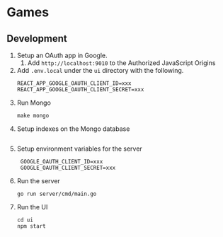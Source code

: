 # Games

## Development

1. Setup an OAuth app in Google.
   1. Add `http://localhost:9010` to the Authorized JavaScript Origins
2. Add `.env.local` under the `ui` directory with the following.
    ```dotenv
    REACT_APP_GOOGLE_OAUTH_CLIENT_ID=xxx
    REACT_APP_GOOGLE_OAUTH_CLIENT_SECRET=xxx
    ```
3. Run Mongo
    ```shell
    make mongo
    ```
4. Setup indexes on the Mongo database
   ``````
5. Setup environment variables for the server
   ```dotenv
    GOOGLE_OAUTH_CLIENT_ID=xxx
    GOOGLE_OAUTH_CLIENT_SECRET=xxx
    ```
6. Run the server
    ```shell
    go run server/cmd/main.go
    ```
7. Run the UI
    ```shell
    cd ui
    npm start
    ```
